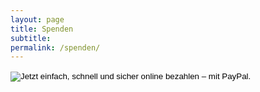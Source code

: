 ```yaml
---
layout: page
title: Spenden
subtitle:
permalink: /spenden/
---
```


<form action="https://www.paypal.com/cgi-bin/webscr" method="post" target="_top">
  <input type="hidden" name="cmd" value="_s-xclick">
  <input type="hidden" name="hosted_button_id" value="Z2XHXCJVRJ7NL">
  <input type="image" src="https://www.paypalobjects.com/de_DE/DE/i/btn/btn_donateCC_LG.gif" border="0" name="submit" alt="Jetzt einfach, schnell und sicher online bezahlen – mit PayPal.">
  <img alt="" border="0" src="https://www.paypalobjects.com/de_DE/i/scr/pixel.gif" width="1" height="1">
</form>

